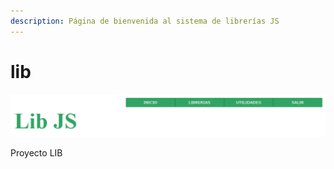 ```yaml
---
description: Página de bienvenida al sistema de librerías JS
---
```


# lib

![](.gitbook/assets/inicio.png)

Proyecto LIB

